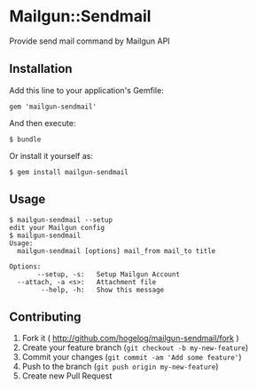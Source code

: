 # Mailgun::Sendmail

Provide send mail command by Mailgun API

## Installation

Add this line to your application's Gemfile:

    gem 'mailgun-sendmail'

And then execute:

    $ bundle

Or install it yourself as:

    $ gem install mailgun-sendmail

## Usage

```
$ mailgun-sendmail --setup
edit your Mailgun config
$ mailgun-sendmail
Usage:
  mailgun-sendmail [options] mail_from mail_to title

Options:
       --setup, -s:   Setup Mailgun Account
  --attach, -a <s>:   Attachment file
        --help, -h:   Show this message
```

## Contributing

1. Fork it ( http://github.com/hogelog/mailgun-sendmail/fork )
2. Create your feature branch (`git checkout -b my-new-feature`)
3. Commit your changes (`git commit -am 'Add some feature'`)
4. Push to the branch (`git push origin my-new-feature`)
5. Create new Pull Request

